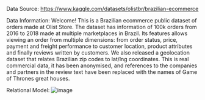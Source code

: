Data Source: https://www.kaggle.com/datasets/olistbr/brazilian-ecommerce

Data Information: Welcome! This is a Brazilian ecommerce public dataset of orders made at Olist Store. The dataset has information of 100k orders from 2016 to 2018 made at multiple marketplaces in Brazil. Its features allows viewing an order from multiple dimensions: from order status, price, payment and freight performance to customer location, product attributes and finally reviews written by customers. We also released a geolocation dataset that relates Brazilian zip codes to lat/lng coordinates.
This is real commercial data, it has been anonymised, and references to the companies and partners in the review text have been replaced with the names of Game of Thrones great houses.

Relational Model: 
![image](https://github.com/longbui23/Ecommerce-Customer-Analysis-and-Segmentation/assets/112489957/de004b95-2fdf-4f69-b769-e92a125ef5d3)
